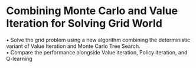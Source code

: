 # Combining Monte Carlo and Value Iteration for Solving Grid World

• Solve the grid problem using a new algorithm combining the deterministic variant of Value Iteration and Monte Carlo Tree Search. <br/>
• Compare the performance alongside Value iteration, Policy iteration, and Q-learning
